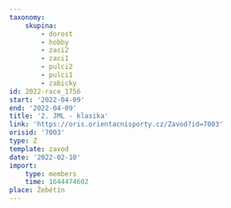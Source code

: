 ```yaml
---
taxonomy:
    skupina:
        - dorost
        - hobby
        - zaci2
        - zaci1
        - pulci2
        - pulci1
        - zabicky
id: 2022-race_1756
start: '2022-04-09'
end: '2022-04-09'
title: '2. JML - klasika'
link: 'https://oris.orientacnisporty.cz/Zavod?id=7003'
orisid: '7003'
type: Z
template: zavod
date: '2022-02-10'
import:
    type: members
    time: 1644474602
place: Žebětín
---
```


